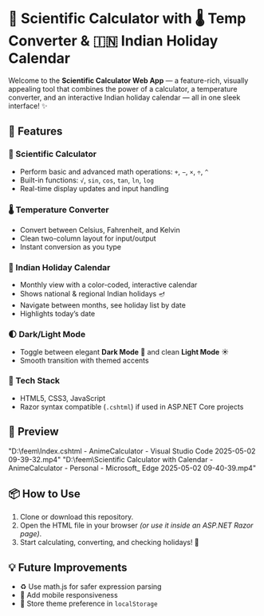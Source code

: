 # 🧮 Scientific Calculator with 🌡️ Temp Converter & 🇮🇳 Indian Holiday Calendar

Welcome to the **Scientific Calculator Web App** — a feature-rich, visually appealing tool that combines the power of a calculator, a temperature converter, and an interactive Indian holiday calendar — all in one sleek interface! ✨

## 🚀 Features

### 🔢 Scientific Calculator
- Perform basic and advanced math operations: `+`, `−`, `×`, `÷`, `^`
- Built-in functions: `√`, `sin`, `cos`, `tan`, `ln`, `log`
- Real-time display updates and input handling

### 🌡️ Temperature Converter
- Convert between Celsius, Fahrenheit, and Kelvin
- Clean two-column layout for input/output
- Instant conversion as you type

### 📅 Indian Holiday Calendar
- Monthly view with a color-coded, interactive calendar
- Shows national & regional Indian holidays 🪔
- Navigate between months, see holiday list by date
- Highlights today’s date

### 🌓 Dark/Light Mode
- Toggle between elegant **Dark Mode** 🌙 and clean **Light Mode** ☀️
- Smooth transition with themed accents

### 🧙 Tech Stack
- HTML5, CSS3, JavaScript
- Razor syntax compatible (`.cshtml`) if used in ASP.NET Core projects

## 📸 Preview
"D:\feem\Index.cshtml - AnimeCalculator - Visual Studio Code 2025-05-02 09-39-32.mp4"
"D:\feem\Scientific Calculator with Calendar - AnimeCalculator - Personal - Microsoft_ Edge 2025-05-02 09-40-39.mp4"

## 📦 How to Use
1. Clone or download this repository.
2. Open the HTML file in your browser *(or use it inside an ASP.NET Razor page)*.
3. Start calculating, converting, and checking holidays! 🎉

## 💡 Future Improvements
- ♻️ Use math.js for safer expression parsing
- 📱 Add mobile responsiveness
- 💾 Store theme preference in `localStorage`

